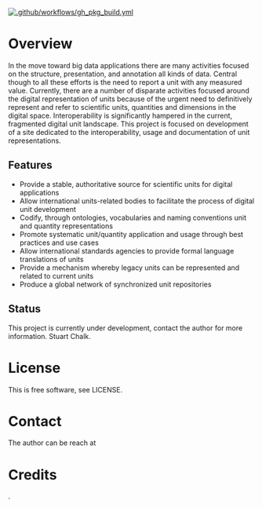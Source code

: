 [![.github/workflows/gh_pkg_build.yml](https://github.com/usnistgov/nist_umis/actions/workflows/gh_pkg_build.yml/badge.svg)](https://github.com/usnistgov/nist_umis/actions/workflows/gh_pkg_build.yml)
# Overview

In the move toward big data applications there are many activities focused on the structure, presentation, and annotation all kinds of data. Central though to all these efforts is the need to report a unit with any measured value. Currently, there are a number of disparate activities focused around the digital representation of units because of the urgent need to definitively represent and refer to scientific units, quantities and dimensions in the digital space. Interoperability is significantly hampered in the current, fragmented digital unit landscape. This project is focused on development of a site dedicated to the interoperability, usage and documentation of unit representations.

## Features

* Provide a stable, authoritative source for scientific units for digital applications
* Allow international units-related bodies to facilitate the process of digital unit development
* Codify, through ontologies, vocabularies and naming conventions unit and quantity representations
* Promote systematic unit/quantity application and usage through best practices and use cases
* Allow international standards agencies to provide formal language translations of units
* Provide a mechanism whereby legacy units can be represented and related to current units
* Produce a global network of synchronized unit repositories

## Status

This project is currently under development, contact the author for more information.  Stuart Chalk.

# License

This is free software, see LICENSE.

# Contact

The author can be reach at

# Credits

.
